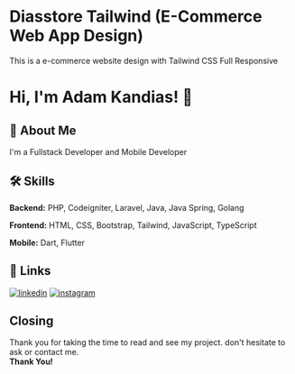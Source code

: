 # Diasstore Tailwind (E-Commerce Web App Design)

This is a e-commerce website design with Tailwind CSS Full Responsive



<h1>Hi, I'm Adam Kandias! 👋</h1>

## 🚀 About Me
I'm a Fullstack Developer and Mobile Developer

## 🛠 Skills
**Backend:** PHP, Codeigniter, Laravel, Java, Java Spring, Golang

**Frontend:** HTML, CSS, Bootstrap, Tailwind, JavaScript, TypeScript

**Mobile:** Dart, Flutter

## 🔗 Links
[![linkedin](https://img.shields.io/badge/linkedin-0A66C2?style=for-the-badge&logo=linkedin&logoColor=white)](https://www.linkedin.com/in/adam-kandias/)
[![instagram](https://img.shields.io/badge/instagram-8a3ab9?style=for-the-badge&logo=instagram&logoColor=white)](https://www.instagram.com/adam_kandias/)

## Closing
Thank you for taking the time to read and see my project. don't hesitate to ask or contact me.</br>
<strong>Thank You!</strong>
